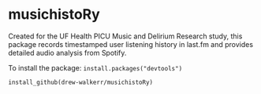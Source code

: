 # musichistoRy
Created for the UF Health PICU Music and Delirium Research study, this package records timestamped user listening history in last.fm and provides detailed audio analysis from Spotify.

To install the package: 
`install.packages("devtools")`

`install_github(drew-walkerr/musichistoRy)`
